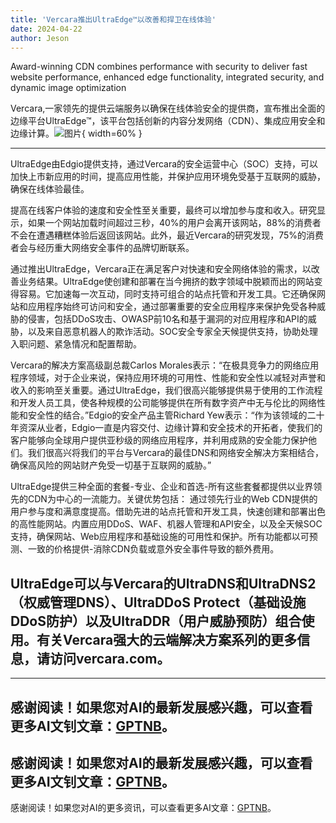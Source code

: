 ```yaml
---
title: 'Vercara推出UltraEdge™以改善和捍卫在线体验'
date: 2024-04-22
author: Jeson
---
```


Award-winning CDN combines performance with security to deliver fast website performance, enhanced edge functionality, integrated security, and dynamic image optimization

Vercara,一家领先的提供云端服务以确保在线体验安全的提供商，宣布推出全面的边缘平台UltraEdge™，该平台包括创新的内容分发网络（CDN）、集成应用安全和边缘计算。![图片](https://ai-techpark.com/wp-content/uploads/2024/04/Vercara-960x540.jpg){ width=60% }

---
UltraEdge由Edgio提供支持，通过Vercara的安全运营中心（SOC）支持，可以加快上市新应用的时间，提高应用性能，并保护应用环境免受基于互联网的威胁，确保在线体验最佳。

提高在线客户体验的速度和安全性至关重要，最终可以增加参与度和收入。研究显示，如果一个网站加载时间超过三秒，40%的用户会离开该网站，88%的消费者不会在遭遇糟糕体验后返回该网站。此外，最近Vercara的研究发现，75%的消费者会与经历重大网络安全事件的品牌切断联系。

通过推出UltraEdge，Vercara正在满足客户对快速和安全网络体验的需求，以改善业务结果。UltraEdge使创建和部署在当今拥挤的数字领域中脱颖而出的网站变得容易。它加速每一次互动，同时支持可组合的站点托管和开发工具。它还确保网站和应用程序始终可访问和安全，通过部署重要的安全应用程序来保护免受各种威胁的侵害，包括DDoS攻击、OWASP前10名和基于漏洞的对应用程序和API的威胁，以及来自恶意机器人的欺诈活动。SOC安全专家全天候提供支持，协助处理入职问题、紧急情况和配置帮助。

Vercara的解决方案高级副总裁Carlos Morales表示：“在极具竞争力的网络应用程序领域，对于企业来说，保持应用环境的可用性、性能和安全性以减轻对声誉和收入的影响至关重要。通过UltraEdge，我们很高兴能够提供易于使用的工作流程和开发人员工具，使各种规模的公司能够提供在所有数字资产中无与伦比的网络性能和安全性的结合。”Edgio的安全产品主管Richard Yew表示：“作为该领域的二十年资深从业者，Edgio一直是内容交付、边缘计算和安全技术的开拓者，使我们的客户能够向全球用户提供亚秒级的网络应用程序，并利用成熟的安全能力保护他们。我们很高兴将我们的平台与Vercara的最佳DNS和网络安全解决方案相结合，确保高风险的网站财产免受一切基于互联网的威胁。”

UltraEdge提供三种全面的套餐-专业、企业和首选-所有这些套餐都提供以业界领先的CDN为中心的一流能力。关键优势包括：
通过领先行业的Web CDN提供的用户参与度和满意度提高。借助先进的站点托管和开发工具，快速创建和部署出色的高性能网站。内置应用DDoS、WAF、机器人管理和API安全，以及全天候SOC支持，确保网站、Web应用程序和基础设施的可用性和保护。所有功能都以可预测、一致的价格提供-消除CDN负载或意外安全事件导致的额外费用。

UltraEdge可以与Vercara的UltraDNS和UltraDNS2（权威管理DNS）、UltraDDoS Protect（基础设施DDoS防护）以及UltraDDR（用户威胁预防）组合使用。有关Vercara强大的云端解决方案系列的更多信息，请访问vercara.com。
---

---
感谢阅读！如果您对AI的最新发展感兴趣，可以查看更多AI文钊文章：[GPTNB](https://gptnb.com)。
---
感谢阅读！如果您对AI的最新发展感兴趣，可以查看更多AI文钊文章：[GPTNB](https://gptnb.com)。
---
感谢阅读！如果您对AI的更多资讯，可以查看更多AI文章：[GPTNB](https://gptnb.com)。
